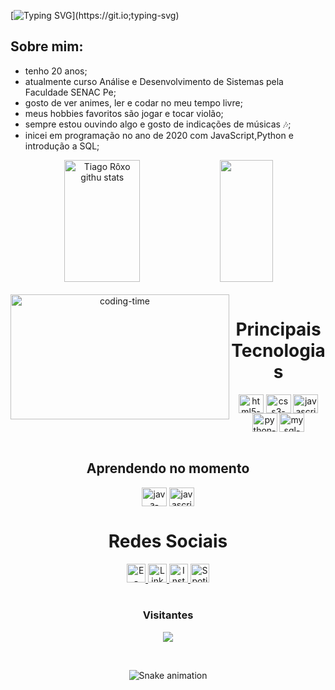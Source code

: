 [![Typing SVG](https://readme-typing-svg.herokuapp.com/?color=677bbf&size=35&center=true&vCenter=true&width=1000&lines=Olá!+Tiago+Rôxo+aqui+🖖;Seja+bem-vindo!)](https://git.io;typing-svg)

## Sobre mim:
- tenho 20 anos;
- atualmente curso Análise e Desenvolvimento de Sistemas pela Faculdade SENAC Pe;
- gosto de ver animes, ler e codar no meu tempo livre;
- meus hobbies favoritos são jogar e tocar violão;
- sempre estou ouvindo algo e gosto de indicações de músicas 🎶;
- inicei em programação no ano de 2020 com JavaScript,Python e introdução a SQL;
    
<div align="center">  
  <img width="49%" height="195px" src="https://github-readme-stats.vercel.app/api?username=roxootiago&show_icons=true&count_private=true&hide_border=true&title_color=677bbf&icon_color=4c5f9e&text_color=c9d1d9&bg_color=0d1117" alt="Tiago Rôxo githu stats" /> 
  <img width="41%" height="195px" src="https://github-readme-stats.vercel.app/api/top-langs/?username=roxootiago&layout=compact&hide_border=true&title_color=677bbf&text_color=677bbf&bg_color=0d1117" />

</div>

<div  align="center"> 
  <div style="display: inline_block"><br>
    <img align="left" height="200" width="350" alt="coding-time" src="https://media.tenor.com/KeDD0PrMX1gAAAAd/jake-lofi.gif">
    <h1 align="center">Principais Tecnologias</h1>
    <img align="center" height="30" width="40" alt="html5-icon" title="HTML5" src="https://www.svgrepo.com/show/452228/html-5.svg">
    <img align="center" height="30" width="40" alt="css3-icon" title="CSS3" src="https://www.svgrepo.com/show/452185/css-3.svg">
    <img align="center" height="30" width="40" alt="javascript-icon"  title="JavaScript"src="https://www.svgrepo.com/show/452045/js.svg">
    <img align="center" height="30" width="40" alt="python-icon" title="Python" src="https://www.svgrepo.com/show/452091/python.svg">
    <img align="center" height="30" width="40" alt="mysql-icon" title="MySQL" src="https://www.svgrepo.com/show/355133/mysql.svg">
</div>

<div  align="center"> 
  <div style="display: inline_block"><br>
    <h2 align="center">Aprendendo no momento</h2>
    <img align="center" height="30" width="40" alt="java-icon" title="Java" src="https://www.svgrepo.com/show/452234/java.svg">
     <img align="center" height="30" width="40" alt="javascript-icon"  title="JavaScript"src="https://www.svgrepo.com/show/452045/js.svg">
</div>

<h1 align="center">Redes Sociais</h1>
    <a href = "mailto: tiagorxsilva@gmail.com" >
      <img width="30"  src="https://www.svgrepo.com/show/223047/gmail.svg" title="E-mail" target="_blank">
    </a>
    <a href = "https://www.linkedin.com/in/tiago-roxo-547630219/" target="_blank" >
      <img width="30" title="Linkedin" src="https://www.svgrepo.com/show/354000/linkedin-icon.svg">
    </a>
    <a href = "https://www.instagram.com/rx.tiago/" >
      <img width="30" title="Instagram" src="https://www.svgrepo.com/show/303145/instagram-2-1-logo.svg" target="_blank" >
    </a>
     <a href = "https://open.spotify.com/user/21zv7klano65vuk3um3dzqnvy" >
      <img width="30" title="Spotify" src="https://www.svgrepo.com/show/475684/spotify-color.svg" target="_blank" >
    </a>
</div>

<div align="center">
<br><h3 align="centre"><b>Visitantes</b></h3>  
<p align="center"><img align="center" src="https://profile-counter.glitch.me/{roxootiago}/count.svg" /></p> 
<br>
</div>

![Snake animation](https://github.com/LuigiGF/LuigiGF/blob/output/github-contribution-grid-snake.svg)
